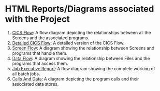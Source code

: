# HTML Reports/Diagrams associated with the Project

1. [CICS Flow](CICS%20Flow.html): A flow diagram depicting the relationships between all the Screens and the associated programs.
1. [Detailed CICS Flow](CICS%20Flow%20Detailed.html): A detailed version of the CICS Flow.
1. [Screen Flow](Screen%20Flow.html): A diagram showing the relationship between Screens and programs that handle them.
1. [Data Flow](Data%20Flow.html): A diagram showing the relationship between Files and the programs that access them.
1. [Job Executive Report](ExecReportJob.html): A flow diagram showing the complete working of all batch jobs.
1. [Calls And Data](CallsAndData.html): A diagram depicting the program calls and their associated data stores.
